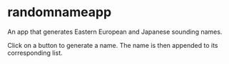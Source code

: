 # randomnameapp


An app that generates Eastern European and Japanese sounding names.


Click on a button to generate a name. The name is then appended to its corresponding list.
